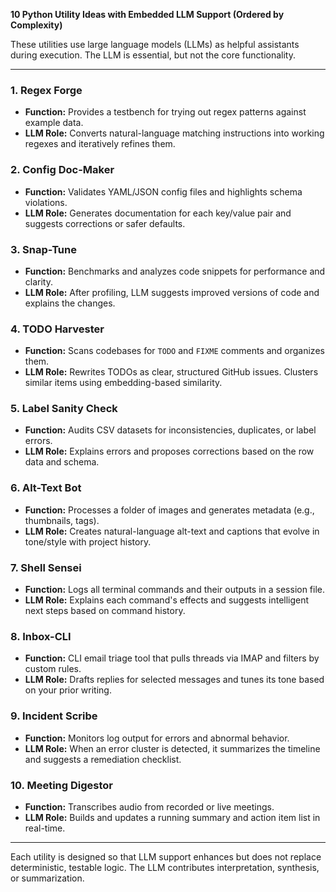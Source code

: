 **10 Python Utility Ideas with Embedded LLM Support (Ordered by Complexity)**

These utilities use large language models (LLMs) as helpful assistants during execution. The LLM is essential, but not the core functionality.

---

### 1. Regex Forge

* **Function:** Provides a testbench for trying out regex patterns against example data.
* **LLM Role:** Converts natural-language matching instructions into working regexes and iteratively refines them.

### 2. Config Doc-Maker

* **Function:** Validates YAML/JSON config files and highlights schema violations.
* **LLM Role:** Generates documentation for each key/value pair and suggests corrections or safer defaults.

### 3. Snap-Tune

* **Function:** Benchmarks and analyzes code snippets for performance and clarity.
* **LLM Role:** After profiling, LLM suggests improved versions of code and explains the changes.

### 4. TODO Harvester

* **Function:** Scans codebases for `TODO` and `FIXME` comments and organizes them.
* **LLM Role:** Rewrites TODOs as clear, structured GitHub issues. Clusters similar items using embedding-based similarity.

### 5. Label Sanity Check

* **Function:** Audits CSV datasets for inconsistencies, duplicates, or label errors.
* **LLM Role:** Explains errors and proposes corrections based on the row data and schema.

### 6. Alt-Text Bot

* **Function:** Processes a folder of images and generates metadata (e.g., thumbnails, tags).
* **LLM Role:** Creates natural-language alt-text and captions that evolve in tone/style with project history.

### 7. Shell Sensei

* **Function:** Logs all terminal commands and their outputs in a session file.
* **LLM Role:** Explains each command's effects and suggests intelligent next steps based on command history.

### 8. Inbox-CLI

* **Function:** CLI email triage tool that pulls threads via IMAP and filters by custom rules.
* **LLM Role:** Drafts replies for selected messages and tunes its tone based on your prior writing.

### 9. Incident Scribe

* **Function:** Monitors log output for errors and abnormal behavior.
* **LLM Role:** When an error cluster is detected, it summarizes the timeline and suggests a remediation checklist.

### 10. Meeting Digestor

* **Function:** Transcribes audio from recorded or live meetings.
* **LLM Role:** Builds and updates a running summary and action item list in real-time.

---

Each utility is designed so that LLM support enhances but does not replace deterministic, testable logic. The LLM contributes interpretation, synthesis, or summarization.
